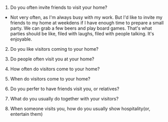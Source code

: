 1. Do you often invite friends to visit your home?

  * Not very often, as I'm always busy with my work. But I'd like to invite my friends to my home at weekdens if I have enough time to prepare a small party. We can grab a few beers and play board games. That's what parties should be like, filed with laughs, filed with people talking. It's enjoyable.

2. Do you like visitors coming to your home?

3. Do people often visit you at your home?

4. How often do visitors come to your home?
5. When do visitors come to your home?
6. Do you perfer to have friends visit you, or relatives?
7. What do you usually do together with your visitors?
8. When someone visits you, how do you usually show hospitality\(or, entertain them\)

